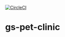 [![CircleCI](https://circleci.com/gh/GeekStartup/gs-pet-clinic.svg?style=svg)](https://circleci.com/gh/GeekStartup/gs-pet-clinic)
# gs-pet-clinic
